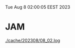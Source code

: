 Tue Aug  8 02:00:05 EEST 2023
# JAM
<a href='./cache/202308/08_02.log'>./cache/202308/08_02.log</a>
